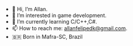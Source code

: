 - 👋 Hi, I’m Allan.
- 👀 I’m interested in game development.
- 🌱 I’m currently learning C/C++,C#.
- 📫 How to reach me: allanfelipedk@gmail.com.
- 🇧🇷 Born in Mafra-SC, Brazil <br>
<!---
Allan-FM/Allan-FM is a ✨ special ✨ repository because its `README.md` (this file) appears on your GitHub profile.
You can click the Preview link to take a look at your changes.
--->
